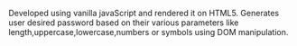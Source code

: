 Developed using vanilla javaScript and rendered it on HTML5. Generates user desired password based on their various parameters like length,uppercase,lowercase,numbers or symbols using DOM manipulation.
